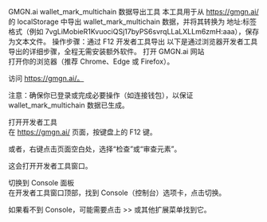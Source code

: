 GMGN.ai wallet_mark_multichain 数据导出工具
本工具用于从 https://gmgn.ai/ 的 localStorage 中导出 wallet_mark_multichain 数据，并将其转换为 地址:标签 格式（例如 7vgLiMobieR1KvuociQSj17byPS6svrqLLaLXLLm6zmH:aaa），保存为文本文件。
操作步骤：通过 F12 开发者工具导出
以下是通过浏览器开发者工具导出的详细步骤，全程无需安装额外软件。
打开 GMGN.ai 网站  
打开你的浏览器（推荐 Chrome、Edge 或 Firefox）。  

访问 https://gmgn.ai/。  

注意：确保你已登录或完成必要操作（如连接钱包），以保证 wallet_mark_multichain 数据已生成。

打开开发者工具  
在 https://gmgn.ai/ 页面，按键盘上的 F12 键。  

或者，右键点击页面空白处，选择“检查”或“审查元素”。  

这会打开开发者工具窗口。

切换到 Console 面板  
在开发者工具窗口顶部，找到 Console（控制台）选项卡，点击切换。  

如果看不到 Console，可能需要点击 >> 或其他扩展菜单找到它。

